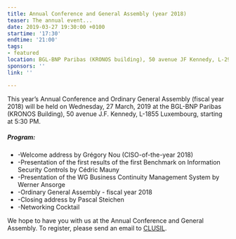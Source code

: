 ```yaml
---
title: Annual Conference and General Assembly (year 2018)
teaser: The annual event...
date: 2019-03-27 19:30:00 +0100
startime: '17:30'
endtime: '21:00'
tags:
- featured
location: BGL-BNP Paribas (KRONOS building), 50 avenue JF Kennedy, L-2951 LUXEMBOURG
sponsors: ''
link: ''

---
```

This year’s Annual Conference and Ordinary General Assembly (fiscal year 2018) will be held on Wednesday, 27 March, 2019 at the BGL-BNP Paribas (KRONOS Building), 50 avenue J.F. Kennedy, L-1855 Luxembourg, starting at 5:30 PM.

##### Program:

* -Welcome address by Grégory Nou (CISO-of-the-year 2018)
* -Presentation of the first results of the first Benchmark on Information Security Controls by Cédric Mauny
* -Presentation of the WG Business Continuity Management System by Werner Ansorge
* -Ordinary General Assembly - fiscal year 2018
* -Closing address by Pascal Steichen
* -Networking Cocktail

We hope to have you with us at the Annual Conference and General Assembly. To register, please send an email to [CLUSIL](mailto:secgen@clusil.lu).